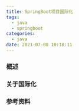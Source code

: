 ```yaml
---
title: SpringBoot项目国际化
tags:
  - java
  - springboot
categories:
  - java
date: 2021-07-08 10:18:11
---
```


### 概述



### 关于国际化



<!-- more -->



### 参考资料

